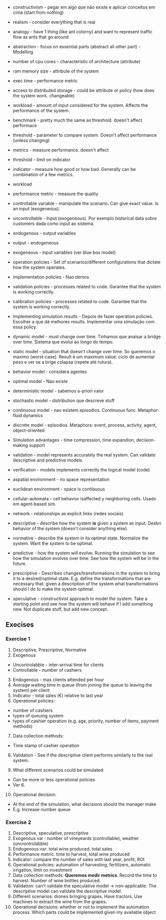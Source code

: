 - constructivism - pegar em algo que não existe e aplicar conceitos em cima
  (start from nothing)
- realism - consider everything that is real
- analogy - have 1 thing (like ant colorny) and want to represent traffic flow
  as ants that go around
- abstraction - focus on essential parts (abstract all other part) - Modelling

- number of cpu cores - characteristic of architecture (attribute)
- ram memory size - attribute of the system
- exec time - performance metric
- access to distributed storage - could be attribute or policy (how does the
  system work. changeable)

- workload - amount of input considered for the system. Affects the performance
  of the system.
- benchmark - pretty much the same as threshold. doesn't affect performace
- threshold - parameter to compare system. Doesn't affect performance (unless
  changing)
- metrics - measure performance. doesn't affect

- threshold - limit on indicator
- indicator - measure how good or how bad. Generally can be combination of a few
  metrics.
- workload
- performance metric - measure the quality

- controllable variable - manipulate the scenario. Can give exact value. Is an
  input (exogeneous).
- uncontrollable - Input (exogeneous). Por exemplo historical data sobre
  customers dada como input ao sistema.
- endogenous - output variables
- output - endogeneous
- exogeneous - input variables (ver blue box model)

- operation policies - Set of scenarios/different configurations that dictate
  how the system operates.
- implementation policies - Nao demos
- validation policies - processes related to code. Garantee that the system is
  working correctly.
- calibration policies - processes related to code. Garantee that the system is
  working correctly.
- Implementing simulation results - Depois de fazer operation policies. Escolher
  a que dá melhores results. Implementar uma simulação com essa policy.

- dynamic model - must change over time. Tinhamos que anaisar a bridge over
  time. Sistema que evolui ao longo do tempo.
- static model - situation that doesn't change over time. So queremos o maximo
  (worst-case). Result é um maximum value: ciclo de aumentar peso e ver se a
  brige colapsa (repete até rutura).
- behavior model - considera agentes
- optimal model - Nao existe

- deterministic model - sabemos a-priori valor
- stochastic model - distribution que descreve stuff

- continuous model - nao existem episodios. Continuous func. Metaphor: fluid
  dynamics
- discrete model - episodios. Metaphors: event, process, activity, agent,
  object-oriented

- Simulation advantages - time compression, time expandion, decision-making
  support

- validation - model represents accurately the real system. Can validate
  descriptive and predictive models.
- verification - models implements correctly the logical model (code)

- aspatial environment - no space representation
- euclidean environment - space is contibuous
- cellular-automata - cell behavior isaffected y neighboring cells. Usado em
  agent-based sim.
- network - relationships as explicit links (redes sociais)

- descriptive - describe how the system **is** given a system as input. Desbri
  behavior of the system (doesn't consider anything else).
- normative - describe the system in its optimal state. Normalize the system.
  Want the system to be optimal.
- predictive - how the system will evolve. Running the simulation to see how the
  simulation evolves over time. See how the system will be in the future.
- prescriptive - Describes changes/transformations in the system to bring it to
  a desired/optimal state. E.g. define the transformations that are necessary
  that: given a description of the system what transformations should I do to
  make the system optimal.
- speculative - constructivist approach to model the system. Take a starting
  point and see how the system will behave if I add something new. Not duplicate
  stuff, but add new concept.

## Execises

### Exercise 1

1. Descriptive, Prescriptive, Normative
2. Exogenous

- Uncontrolabble - inter-arrival time for clients
- Controllable - number of cashiers

3. Endogenous - max clients attended per hour
4. Average waiting time in queue (from joining the queue to leaving the system)
   per client
5. Indicator - total sales (€) relative to last year
6. Operational policies:

- number of cashiers
- types of queuing system
- types of cashier operation (e.g. age, priority, number of items, payment
  methods)

7. Data collection methods:

- Time stamp of cashier operation

8. Validation - See if the descriptive client performs similarly to the real
   system.

9. What different scenarios could be simulated:

- Can be more or less operational policies
- Ver 6.

10. Operational decision:

- At the end of the simulation, what decisions should the manager make
- E.g. Increase number queue

### Exercise 2

1. Descriptive, speculative, prescriptive
2. Exogenous var : number of vineyeards (controllable), weather
   (uncrontrolabble)
3. Endogenous var: total wine produced, total sales
4. Performance metric: time to harvest, total wine produced
5. Indicator: compare the number of sales with last year, profit, ROI
6. Operational policies: automation of harvesting, fertilizers, automatic
   irrigation, limit on investment
7. Data collection methods: **Queremos medir metrics**. Record the time to
   harvest. Number of wine bottles produced.
8. Validation: can't validate the speculative model -> non-applicable. The
   descriptive model can validate the descriptive model.
9. Different scenarios: drones bringing grapes. Have tractors. Use machines to
   extract the wine from the grapes.
10. Operational decisions: whether or not to implement the automation process.
    Which parts could be implemented given my available object
